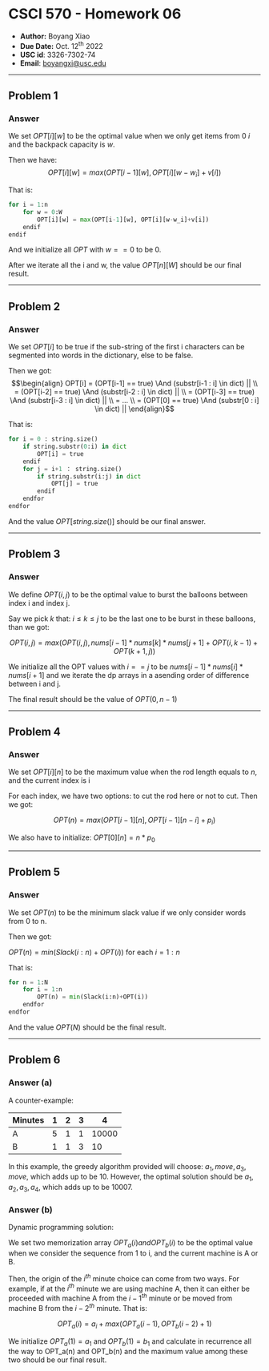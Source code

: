 # CSCI 570 - Homework 06

- **Author:** Boyang Xiao
- **Due Date:** Oct. 12<sup>th</sup> 2022
- **USC id**: 3326-7302-74
- **Email**: <a href="mailto:boyangxi@usc.edu">boyangxi@usc.edu</a>

--- 

## Problem 1

### Answer

We set $OPT[i][w]$ to be the optimal value when we only get items from $0~i$ and the backpack capacity is $w$.

Then we have:$$OPT[i][w] = max(OPT[i-1][w], OPT[i][w-w_i]+v[i])$$

That is:

```python
for i = 1:n
    for w = 0:W
        OPT[i][w] = max(OPT[i-1][w], OPT[i][w-w_i]+v[i])
    endif
endif
```

And we initialize all $OPT$ with $w == 0$ to be 0.

After we iterate all the i and w, the value $OPT[n][W]$ should be our final result.

---

## Problem 2

### Answer

We set $OPT[i]$ to be true if the sub-string of the first i characters can be segmented into words in the dictionary, else to be false.

Then we got: $$\begin{align}
    OPT[i] = (OPT[i-1] == true) \And (substr[i-1 : i] \in dict) || \\ 
    = (OPT[i-2] == true) \And (substr[i-2 : i] \in dict) || \\
    = (OPT[i-3] == true) \And (substr[i-3 : i] \in dict) || \\
    = ...                                                    \\
    = (OPT[0] == true) \And (substr[0 : i] \in dict) ||
\end{align}$$ 

That is:

```python
for i = 0 : string.size()
    if string.substr(0:i) in dict
        OPT[i] = true
    endif
    for j = i+1 ： string.size()
        if string.substr(i:j) in dict
            OPT[j] = true
        endif
    endfor
endfor
```

And the value $OPT[string.size()]$ should be our final answer.

---

## Problem 3

### Answer

We define $OPT(i,j)$ to be the optimal value to burst the balloons between index i and index j.

Say we pick $k$ that: $i\leq k \leq j$ to be the last one to be burst in these balloons, than we got:

$$OPT(i,j) = max(OPT(i,j), nums[i-1]*nums[k]*nums[j+1]+OPT(i,k-1)+OPT(k+1, j))$$

We initialize all the OPT values with $i ==j$ to be $nums[i-1]*nums[i]*nums[i+1]$ and we iterate the dp arrays in a asending order of difference between i and j.

The final result should be the value of $OPT(0, n-1)$

---

## Problem 4

### Answer

We set $OPT[i][n]$ to be the maximum value when the rod length equals to $n$, and the current index is i

For each index, we have two options: to cut the rod here or not to cut. Then we got:

$$OPT(n) = max(OPT[i-1][n], OPT[i-1][n-i]+p_i)$$

We also have to initialize: $OPT[0][n] = n*p_0$

---

## Problem 5

### Answer

We set $OPT(n)$ to be the minimum slack value if we only consider words from 0 to n.

Then we got:

$OPT(n) = min(Slack(i:n)+OPT(i))$ for each $i = 1:n$

That is:

```python
for n = 1:N
    for i = 1:n
        OPT(n) = min(Slack(i:n)+OPT(i))
    endfor
endfor
```

And the value $OPT(N)$ should be the final result.

---


## Problem 6

### Answer (a)

A counter-example:

|Minutes| 1|2|3|4|
|---|---|---|---|---|
|A|5|1|1|10000|
|B|1|1|3|10|

In this example, the greedy algorithm provided will choose: $a_1, move, a_3, move$, which adds up to be 10. However, the optimal solution should be $a_1, a_2, a_3, a_4$, which adds up to be 10007.

### Answer (b)

Dynamic programming solution:

We set two memorization array $OPT_a(i) and OPT_b(i)$ to be the optimal value when we consider the sequence from 1 to i, and the current machine is A or B.

Then, the origin of the $i^{th}$ minute choice can come from two ways. For example, if at the $i^{th}$ minute we are using machine A, then it can either be proceeded with machine A from the ${i-1}^{th}$ minute or be moved from machine B from the ${i-2}^{th}$ minute. That is:

$$OPT_a(i) = a_i + max(OPT_a(i-1), OPT_b(i-2)+1)$$

We initialize $OPT_a(1) = a_1$ and $OPT_b(1) = b_1$ and calculate in recurrence all the way to OPT_a(n) and OPT_b(n) and the maximum value among these two should be our final result.